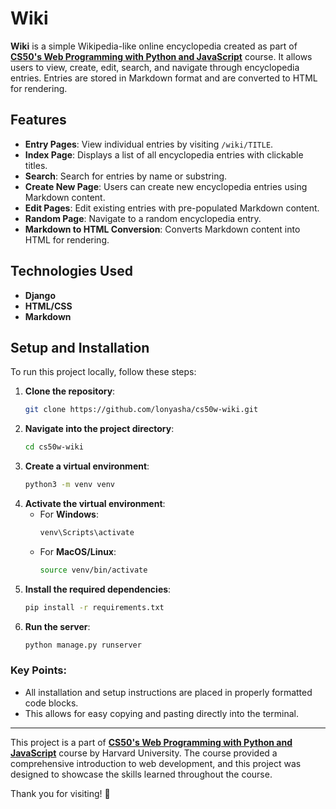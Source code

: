 # Wiki

**Wiki** is a simple Wikipedia-like online encyclopedia created as part of **[CS50's Web Programming with Python and JavaScript](https://cs50.harvard.edu/web/2020/)** course.  It allows users to view, create, edit, search, and navigate through encyclopedia entries. Entries are stored in Markdown format and are converted to HTML for rendering.

## Features

- **Entry Pages**: View individual entries by visiting `/wiki/TITLE`.
- **Index Page**: Displays a list of all encyclopedia entries with clickable titles.
- **Search**: Search for entries by name or substring.
- **Create New Page**: Users can create new encyclopedia entries using Markdown content.
- **Edit Pages**: Edit existing entries with pre-populated Markdown content.
- **Random Page**: Navigate to a random encyclopedia entry.
- **Markdown to HTML Conversion**: Converts Markdown content into HTML for rendering.

## Technologies Used 
- **Django**  
- **HTML/CSS**  
- **Markdown** 

## Setup and Installation

To run this project locally, follow these steps:

1. **Clone the repository**:
   ```bash
   git clone https://github.com/lonyasha/cs50w-wiki.git
2. **Navigate into the project directory**:
   ```bash
   cd cs50w-wiki
3. **Create a virtual environment**:
      ```bash
      python3 -m venv venv
4. **Activate the virtual environment**:
   - For **Windows**:
     ```bash
     venv\Scripts\activate
   - For **MacOS/Linux**:
     ```bash
     source venv/bin/activate
5. **Install the required dependencies**:
   ```bash
   pip install -r requirements.txt
6. **Run the server**:
   ```bash
   python manage.py runserver

### Key Points:
- All installation and setup instructions are placed in properly formatted code blocks.
- This allows for easy copying and pasting directly into the terminal.

---

This project is a part of **[CS50's Web Programming with Python and JavaScript](https://cs50.harvard.edu/web/2020/)** course by Harvard University. The course provided a comprehensive introduction to web development, and this project was designed to showcase the skills learned throughout the course.

Thank you for visiting! 🎉
